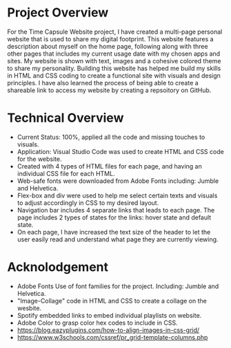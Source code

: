 # Project Overview
 For the Time Capsule Website project, I have created a multi-page personal website that is used to share my digital footprint. This website features a description about myself on the home page, following along with three other pages that includes my current usage date with my chosen apps and sites. My website is shown with text, images and a cohesive colored theme to share my personality. Building this website has helped me build my skills in HTML and CSS coding to create a functional site with visuals and design principles. I have also learned the process of being able to create a shareable link to access my website by creating a repsoitory on GitHub. 

# Technical Overview
  - Current Status: 100%, applied all the code and missing touches to visuals.
  - Application: Visual Studio Code was used to create HTML and CSS code for the website.
  - Created with 4 types of HTML files for each page, and having an individual CSS file for each HTML.
  - Web-safe fonts were downloaded from Adobe Fonts including: Jumble and Helvetica. 
  - Flex-box and div were used to help me select certain texts and visuals to adjust accordingly in CSS to my desired layout.
  - Navigation bar includes 4 separate links that leads to each page. The page includes 2 types of states for the links: hover state and default state.
  - On each page, I have increased the text size of the header to let the user easily read and understand what page they are currently viewing.

# Acknolodgement
- Adobe Fonts
    Use of font families for the project. Including: Jumble and Helvetica. 
- "Image-Collage" code in HTML and CSS to create a collage on the wesbite. 
- Spotify embedded links to embed individual playlists on website. 
- Adobe Color to grasp color hex codes to include in CSS. 
- https://blog.eazyplugins.com/how-to-align-images-in-css-grid/
- https://www.w3schools.com/cssref/pr_grid-template-columns.php
